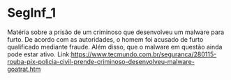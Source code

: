 # SegInf_1

Matéria sobre a prisão de um criminoso que desenvolveu um malware para furto. De acordo com as autoridades, o homem foi acusado de furto qualificado mediante fraude. Além disso, que o malware em questão ainda pode estar ativo.
Link:https://www.tecmundo.com.br/seguranca/280115-rouba-pix-policia-civil-prende-criminoso-desenvolveu-malware-goatrat.htm
